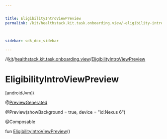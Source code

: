```yaml
---


title: EligibilityIntroViewPreview
permalink: /kit/healthstack.kit.task.onboarding.view/-eligibility-intro-view-preview.html



sidebar: sdk_doc_sidebar

---
```



//[kit](/kit.html)/[healthstack.kit.task.onboarding.view](index.html)/[EligibilityIntroViewPreview](-eligibility-intro-view-preview.html)



# EligibilityIntroViewPreview



[androidJvm]\




@[PreviewGenerated](../healthstack.kit.annotation/-preview-generated/index.html)



@Preview(showBackground = true, device = &quot;id:Nexus 6&quot;)



@Composable



fun [EligibilityIntroViewPreview](-eligibility-intro-view-preview.html)()






